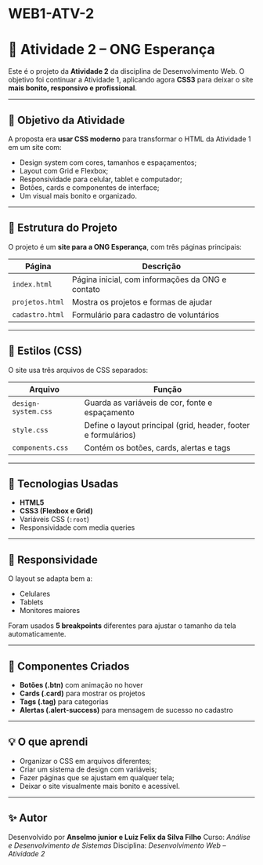 # WEB1-ATV-2
# 🌱 Atividade 2 – ONG Esperança

Este é o projeto da **Atividade 2** da disciplina de Desenvolvimento Web.
O objetivo foi continuar a Atividade 1, aplicando agora **CSS3** para deixar o site **mais bonito, responsivo e profissional**.

---

## 🎯 Objetivo da Atividade

A proposta era **usar CSS moderno** para transformar o HTML da Atividade 1 em um site com:

* Design system com cores, tamanhos e espaçamentos;
* Layout com Grid e Flexbox;
* Responsividade para celular, tablet e computador;
* Botões, cards e componentes de interface;
* Um visual mais bonito e organizado.

---

## 🧩 Estrutura do Projeto

O projeto é um **site para a ONG Esperança**, com três páginas principais:

| Página          | Descrição                                        |
| --------------- | ------------------------------------------------ |
| `index.html`    | Página inicial, com informações da ONG e contato |
| `projetos.html` | Mostra os projetos e formas de ajudar            |
| `cadastro.html` | Formulário para cadastro de voluntários          |

---

## 🎨 Estilos (CSS)

O site usa três arquivos de CSS separados:

| Arquivo             | Função                                                         |
| ------------------- | -------------------------------------------------------------- |
| `design-system.css` | Guarda as variáveis de cor, fonte e espaçamento                |
| `style.css`         | Define o layout principal (grid, header, footer e formulários) |
| `components.css`    | Contém os botões, cards, alertas e tags                        |

---

## 🧱 Tecnologias Usadas

* **HTML5**
* **CSS3 (Flexbox e Grid)**
* Variáveis CSS (`:root`)
* Responsividade com media queries

---

## 📱 Responsividade

O layout se adapta bem a:

* Celulares
* Tablets
* Monitores maiores

Foram usados **5 breakpoints** diferentes para ajustar o tamanho da tela automaticamente.

---

## 🪪 Componentes Criados

* **Botões (.btn)** com animação no hover
* **Cards (.card)** para mostrar os projetos
* **Tags (.tag)** para categorias
* **Alertas (.alert-success)** para mensagem de sucesso no cadastro

---

## 💡 O que aprendi

* Organizar o CSS em arquivos diferentes;
* Criar um sistema de design com variáveis;
* Fazer páginas que se ajustam em qualquer tela;
* Deixar o site visualmente mais bonito e acessível.

---

## ✨ Autor

Desenvolvido por **Anselmo junior e Luiz Felix da Silva Filho**
Curso: *Análise e Desenvolvimento de Sistemas*
Disciplina: *Desenvolvimento Web – Atividade 2*

